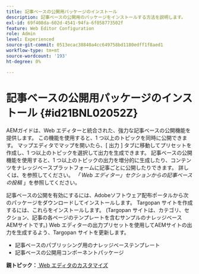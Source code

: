 ```yaml
---
title: 記事ベースの公開用パッケージのインストール
description: 記事ベースの公開用のパッケージをインストールする方法を説明します。
exl-id: 69f408da-602d-4541-94fa-6f058773502f
feature: Web Editor Configuration
role: Admin
level: Experienced
source-git-commit: 0513ecac38840a4cc649758bd1180edff1f8aed1
workflow-type: tm+mt
source-wordcount: '193'
ht-degree: 0%

---
```


# 記事ベースの公開用パッケージのインストール {#id21BNL02052Z}

AEMガイドは、Web エディターと統合された、強力な記事ベースの公開機能を提供します。 この機能を使用すると、1 つ以上のトピックを同時に公開できます。 マップエディタでマップを開いたら、[ 出力 ] タブに移動してプリセットを作成し、1 つ以上のトピックを選択して出力を生成できます。 記事ベースの公開機能を使用すると、1 つ以上のトピックの出力を増分的に生成したり、コンテンツをナレッジベースプラットフォームに記事ごとに公開したりできます。 詳しくは、を参照してください。 *「 Web エディター」セクションからの記事ベースの投稿* 」を参照してください。

記事ベースの公開を有効にするには、Adobeソフトウェア配布ポータルから次のパッケージをダウンロードしてインストールします。 Targopan サイトを作成するには、これらをインストールします。 \(Targopan サイトは、カテゴリ、セクション、記事の各ページのテンプレートを含むサンプルのナレッジベースAEMサイトです。\) Web エディターの出力プリセットを使用してAEMサイトの出力を生成するよう、Targopan サイトを更新します。

- 記事ベースのパブリッシング用のナレッジベーステンプレート
- 記事ベースの公開用コンポーネントパッケージ

**親トピック：**[ Web エディタのカスタマイズ](conf-web-editor.md)
